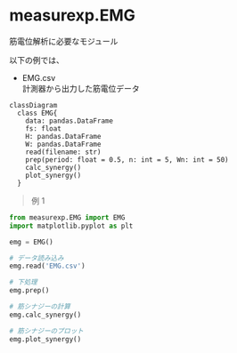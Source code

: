 # measurexp.EMG
筋電位解析に必要なモジュール

以下の例では、
- EMG.csv  
  計測器から出力した筋電位データ

```mermaid
classDiagram
  class EMG{
    data: pandas.DataFrame
    fs: float
    H: pandas.DataFrame
    W: pandas.DataFrame
    read(filename: str)
    prep(period: float = 0.5, n: int = 5, Wn: int = 50)
    calc_synergy()
    plot_synergy()
  }
```

> 例 1
```py
from measurexp.EMG import EMG
import matplotlib.pyplot as plt

emg = EMG()

# データ読み込み
emg.read('EMG.csv')

# 下処理
emg.prep()

# 筋シナジーの計算
emg.calc_synergy()

# 筋シナジーのプロット
emg.plot_synergy()
```
